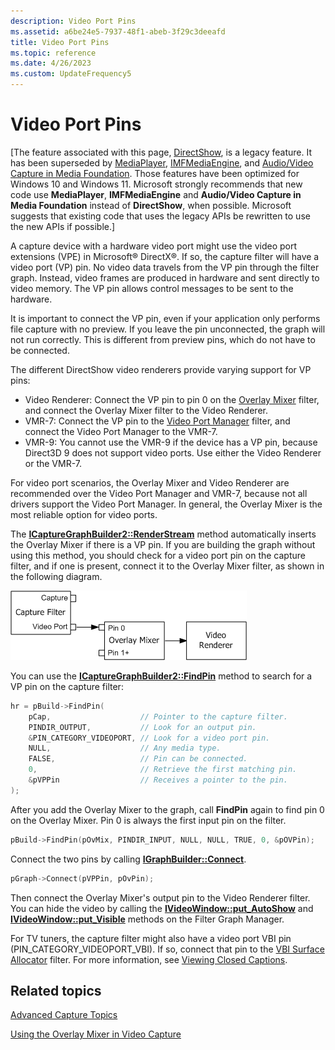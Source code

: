 ```yaml
---
description: Video Port Pins
ms.assetid: a6be24e5-7937-48f1-abeb-3f29c3deeafd
title: Video Port Pins
ms.topic: reference
ms.date: 4/26/2023
ms.custom: UpdateFrequency5
---
```


# Video Port Pins

\[The feature associated with this page, [DirectShow](/windows/win32/directshow/directshow), is a legacy feature. It has been superseded by [MediaPlayer](/uwp/api/Windows.Media.Playback.MediaPlayer), [IMFMediaEngine](/windows/win32/api/mfmediaengine/nn-mfmediaengine-imfmediaengine), and [Audio/Video Capture in Media Foundation](/windows/win32/medfound/audio-video-capture-in-media-foundation). Those features have been optimized for Windows 10 and Windows 11. Microsoft strongly recommends that new code use **MediaPlayer**, **IMFMediaEngine** and **Audio/Video Capture in Media Foundation** instead of **DirectShow**, when possible. Microsoft suggests that existing code that uses the legacy APIs be rewritten to use the new APIs if possible.\]

A capture device with a hardware video port might use the video port extensions (VPE) in Microsoft® DirectX®. If so, the capture filter will have a video port (VP) pin. No video data travels from the VP pin through the filter graph. Instead, video frames are produced in hardware and sent directly to video memory. The VP pin allows control messages to be sent to the hardware.

It is important to connect the VP pin, even if your application only performs file capture with no preview. If you leave the pin unconnected, the graph will not run correctly. This is different from preview pins, which do not have to be connected.

The different DirectShow video renderers provide varying support for VP pins:

-   Video Renderer: Connect the VP pin to pin 0 on the [Overlay Mixer](overlay-mixer-filter.md) filter, and connect the Overlay Mixer filter to the Video Renderer.
-   VMR-7: Connect the VP pin to the [Video Port Manager](video-port-manager.md) filter, and connect the Video Port Manager to the VMR-7.
-   VMR-9: You cannot use the VMR-9 if the device has a VP pin, because Direct3D 9 does not support video ports. Use either the Video Renderer or the VMR-7.

For video port scenarios, the Overlay Mixer and Video Renderer are recommended over the Video Port Manager and VMR-7, because not all drivers support the Video Port Manager. In general, the Overlay Mixer is the most reliable option for video ports.

The [**ICaptureGraphBuilder2::RenderStream**](/windows/desktop/api/Strmif/nf-strmif-icapturegraphbuilder2-renderstream) method automatically inserts the Overlay Mixer if there is a VP pin. If you are building the graph without using this method, you should check for a video port pin on the capture filter, and if one is present, connect it to the Overlay Mixer filter, as shown in the following diagram.

![connecting a video port pin to the overlay mixer filter.](images/vidcap11.png)

You can use the [**ICaptureGraphBuilder2::FindPin**](/windows/desktop/api/Strmif/nf-strmif-icapturegraphbuilder2-findpin) method to search for a VP pin on the capture filter:


```C++
hr = pBuild->FindPin(
    pCap,                    // Pointer to the capture filter.
    PINDIR_OUTPUT,           // Look for an output pin.
    &PIN_CATEGORY_VIDEOPORT, // Look for a video port pin.
    NULL,                    // Any media type.
    FALSE,                   // Pin can be connected.
    0,                       // Retrieve the first matching pin.
    &pVPPin                  // Receives a pointer to the pin.
);
```



After you add the Overlay Mixer to the graph, call **FindPin** again to find pin 0 on the Overlay Mixer. Pin 0 is always the first input pin on the filter.


```C++
pBuild->FindPin(pOvMix, PINDIR_INPUT, NULL, NULL, TRUE, 0, &pOVPin);
```



Connect the two pins by calling [**IGraphBuilder::Connect**](/windows/desktop/api/Strmif/nf-strmif-igraphbuilder-connect).


```C++
pGraph->Connect(pVPPin, pOvPin);
```



Then connect the Overlay Mixer's output pin to the Video Renderer filter. You can hide the video by calling the [**IVideoWindow::put\_AutoShow**](/windows/desktop/api/Control/nf-control-ivideowindow-put_autoshow) and [**IVideoWindow::put\_Visible**](/windows/desktop/api/Control/nf-control-ivideowindow-put_visible) methods on the Filter Graph Manager.

For TV tuners, the capture filter might also have a video port VBI pin (PIN\_CATEGORY\_VIDEOPORT\_VBI). If so, connect that pin to the [VBI Surface Allocator](vbi-surface-allocator.md) filter. For more information, see [Viewing Closed Captions](viewing-closed-captions.md).

## Related topics

<dl> <dt>

[Advanced Capture Topics](advanced-capture-topics.md)
</dt> <dt>

[Using the Overlay Mixer in Video Capture](using-the-overlay-mixer-in-video-capture.md)
</dt> </dl>

 

 



